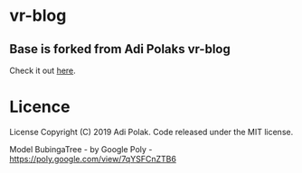 # vr-blog

## Base is forked from Adi Polaks vr-blog
Check it out [here](https://adi-polak.dev/).

# Licence

License
Copyright (C) 2019 Adi Polak. Code released under the MIT license.

Model BubingaTree - by Google Poly - https://poly.google.com/view/7qYSFCnZTB6

